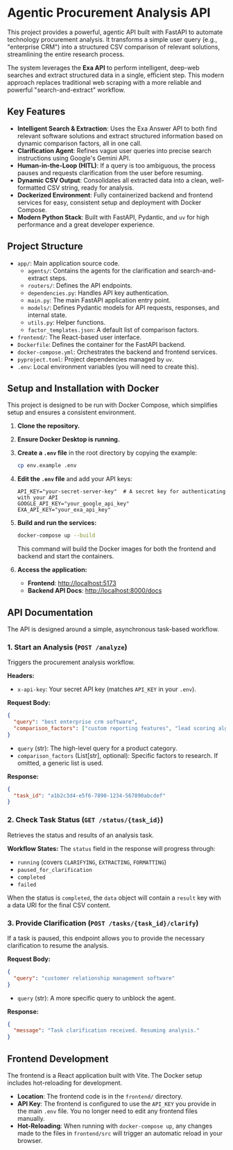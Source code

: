 # Agentic Procurement Analysis API

This project provides a powerful, agentic API built with FastAPI to automate technology procurement analysis. It transforms a simple user query (e.g., "enterprise CRM") into a structured CSV comparison of relevant solutions, streamlining the entire research process.

The system leverages the **Exa API** to perform intelligent, deep-web searches and extract structured data in a single, efficient step. This modern approach replaces traditional web scraping with a more reliable and powerful "search-and-extract" workflow.

## Key Features

-   **Intelligent Search & Extraction**: Uses the Exa Answer API to both find relevant software solutions and extract structured information based on dynamic comparison factors, all in one call.
-   **Clarification Agent**: Refines vague user queries into precise search instructions using Google's Gemini API.
-   **Human-in-the-Loop (HITL)**: If a query is too ambiguous, the process pauses and requests clarification from the user before resuming.
-   **Dynamic CSV Output**: Consolidates all extracted data into a clean, well-formatted CSV string, ready for analysis.
-   **Dockerized Environment**: Fully containerized backend and frontend services for easy, consistent setup and deployment with Docker Compose.
-   **Modern Python Stack**: Built with FastAPI, Pydantic, and `uv` for high performance and a great developer experience.

## Project Structure

-   `app/`: Main application source code.
    -   `agents/`: Contains the agents for the clarification and search-and-extract steps.
    -   `routers/`: Defines the API endpoints.
    -   `dependencies.py`: Handles API key authentication.
    -   `main.py`: The main FastAPI application entry point.
    -   `models/`: Defines Pydantic models for API requests, responses, and internal state.
    -   `utils.py`: Helper functions.
    -   `factor_templates.json`: A default list of comparison factors.
-   `frontend/`: The React-based user interface.
-   `Dockerfile`: Defines the container for the FastAPI backend.
-   `docker-compose.yml`: Orchestrates the backend and frontend services.
-   `pyproject.toml`: Project dependencies managed by `uv`.
-   `.env`: Local environment variables (you will need to create this).

## Setup and Installation with Docker

This project is designed to be run with Docker Compose, which simplifies setup and ensures a consistent environment.

1.  **Clone the repository.**

2.  **Ensure Docker Desktop is running.**

3.  **Create a `.env` file** in the root directory by copying the example:
    ```bash
    cp env.example .env
    ```

4.  **Edit the `.env` file** and add your API keys:
    ```
    API_KEY="your-secret-server-key"  # A secret key for authenticating with your API
    GOOGLE_API_KEY="your_google_api_key"
    EXA_API_KEY="your_exa_api_key"
    ```

5.  **Build and run the services:**
    ```bash
    docker-compose up --build
    ```
    This command will build the Docker images for both the frontend and backend and start the containers.

6.  **Access the application:**
    -   **Frontend**: [http://localhost:5173](http://localhost:5173)
    -   **Backend API Docs**: [http://localhost:8000/docs](http://localhost:8000/docs)

## API Documentation

The API is designed around a simple, asynchronous task-based workflow.

### 1. Start an Analysis (`POST /analyze`)

Triggers the procurement analysis workflow.

**Headers:**
-   `x-api-key`: Your secret API key (matches `API_KEY` in your `.env`).

**Request Body:**
```json
{
  "query": "best enterprise crm software",
  "comparison_factors": ["custom reporting features", "lead scoring algorithm"]
}
```
-   `query` (str): The high-level query for a product category.
-   `comparison_factors` (List[str], optional): Specific factors to research. If omitted, a generic list is used.

**Response:**
```json
{
  "task_id": "a1b2c3d4-e5f6-7890-1234-567890abcdef"
}
```

### 2. Check Task Status (`GET /status/{task_id}`)

Retrieves the status and results of an analysis task.

**Workflow States:**
The `status` field in the response will progress through:
-   `running` (covers `CLARIFYING`, `EXTRACTING`, `FORMATTING`)
-   `paused_for_clarification`
-   `completed`
-   `failed`

When the status is `completed`, the `data` object will contain a `result` key with a data URI for the final CSV content.

### 3. Provide Clarification (`POST /tasks/{task_id}/clarify`)

If a task is paused, this endpoint allows you to provide the necessary clarification to resume the analysis.

**Request Body:**
```json
{
  "query": "customer relationship management software"
}
```
-   `query` (str): A more specific query to unblock the agent.

**Response:**
```json
{
  "message": "Task clarification received. Resuming analysis."
}
```

## Frontend Development

The frontend is a React application built with Vite. The Docker setup includes hot-reloading for development.

-   **Location**: The frontend code is in the `frontend/` directory.
-   **API Key**: The frontend is configured to use the `API_KEY` you provide in the main `.env` file. You no longer need to edit any frontend files manually.
-   **Hot-Reloading**: When running with `docker-compose up`, any changes made to the files in `frontend/src` will trigger an automatic reload in your browser.
